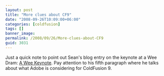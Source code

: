```yaml
---
layout: post
title: "More clues about CF9"
date: "2008-09-26T10:09:00+06:00"
categories: [coldfusion]
tags: []
banner_image: 
permalink: /2008/09/26/More-clues-about-CF9
guid: 3031
---
```


Just a quick note to point out Sean's blog entry on the keynote at a Wee Dram: <a href="http://corfield.org/blog/index.cfm/do/blog.entry/entry/A_Wee_Keynote">A Wee Keynote</a>. Pay attention to his fifth paragraph where he talks about what Adobe is considering for ColdFusion 9.